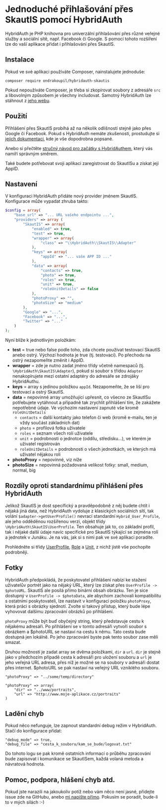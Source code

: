 # Jednoduché přihlašování přes SkautIS pomocí HybridAuth

HybridAuth je PHP knihovna pro univerzální přihlašování přes různé veřejné služby
a sociální sítě, např. Facebook či Google. S pomocí tohoto rozšíření lze do vaší aplikace
přidat i přihlašování přes SkautIS.

## Instalace

Pokud ve své aplikaci používáte Composer, nainstalujete jednoduše:

`composer require ondrakoupil/hybridauth-skautis`

Pokud nepoužíváte Composer, je třeba si zkopírovat soubory z adresáře `src` a libovolným 
způsobem je všechny includovat. Samotný HybridAuth lze stáhnout z [jeho webu][ha].

## Použití

Přihlášení přes SkautIS probíhá až na několik odlišností stejně jako přes Google či Facebook.
Pokud s HybridAuth nemáte zkušenosti, prostudujte si [jejich dokumentaci][ha-ug], kde je
vše dopodrobna popsané.

Anebo si přečtěte [stručný návod pro začátky s HybridAuthem][article-ha], který vás namíří správným směrem.

Také budete potřebovat svoji aplikaci zaregistrovat do SkautISu a získat její AppID.

## Nastavení

V konfiguraci HybridAuth přidáte nový provider jménem SkautIS. Konfigurace může vypadat zhruba takto:

```php
$config = array(
	"base_url" => "... URL vašeho endpointu ...",
	"providers" => array (
		"SkautIS" => array(
			"enabled" => true,
			"test" => true,
			"wrapper" => array(
				"class" => "\\HybridAuth\\SkautIS\\Adapter"
			),
			"keys" => array(
				"appId" => "... vaše APP ID ..."
			),
			"data" => array(
				"contacts" => true,
				"photo" => true,
				"roles" => true,
				"unit" => true,
				"roleUnitDetails" => false
			),			
			"photoProxy" => "",
			"photoSize" => "medium"
		),
		"Google" => "...",
		"Facebook" => "...",
		"Twitter" => "..."
	)
);
```

Nyní blíže k jednotlivým položkám:

- **test** = true nebo false podle toho, zda chcete používat testovací SkautIS anebo ostrý.
Výchozí hodnota je true (tj. testovací). Po přechodu na ostrý nezapomeňte změnit i AppID.
- **wrapper** = zde je nutno zadat jméno třídy včetně namespaců (tj. `\HybridAuth\SkautIS\Adapter`),
pokud si soubor s třídou `Adapter` nenakopírujete mezi ostatní adaptéry do adresáře se zdrojáky
HybridAuthu.
- **keys** = array s jedinou položkou `appId`. Nezapomeňte, že se liší pro testovací a ostrý SkautIS.
- **data** = nepovinné array umožňující upřesnit, co všecno ze SkautISu potřebujete vytáhnout a případně tak
zrychlit přihlášení tím, že zakážete nepotřebné údaje. Ve výchozím nastavení zapnuté vše kromě `roleUnitDetails`
  - `contacts` = další kontakty jako telefon či web (kromě e-mailu, ten je vždy součást základních dat)
  - `photo` = profilová fotka uživatele
  - `roles` = seznam všech rolí uživatele
  - `unit` = podrobnosti o jednotce (oddílu, středisku...), ve kterém je uživatel registrován
  - `roleUnitDetails` = podrobnosti o všech jednotkách, ve kterých má uživatel nějakou roli
- **photoProxy** = nepovinné, viz níže
- **photoSize** = nepovinná požadovaná velikost fotky: small, medium, normal, big

## Rozdíly oproti standardnímu přihlášení přes HybridAuth 

Jelikož SkautIS je dost specifický a pravděpodobně z něj budete chtít i nějaká jiná data, než HybridAuth vydoluje 
z klasických sociálních sítí, tak volání `$adapter->getUserProfile()` nevrací standardní `Hybrid_User_Profile`, ale jeho 
odděděnou rozšířenou verzi, objekt třídy `\HybridAuth\SkautIS\UserProfile`. Ten obsahuje jak to, co základní profil,
tak i nějaké další údaje navíc specifické pro SkautIS týkající se zejména rolí a jednotek v Junáku. Je na vás,
jak si s nimi pak ve své aplikaci poradíte.

Prohlédněte si třídy [UserProfile][profile-doc], [Role][role-doc] a [Unit][unit-doc], z nichž jistě vše
pochopíte podrobněji.

## Fotky

HybridAuth předpokládá, že poskytovatel přihlášení nabízí ke stažení uživatelův portrét jako na nějaký URL,
který lze získat přes `UserProfile -> $photoURL`. SkautIS ale posílá přímo binární obsah obrázku. 
Ten je sice dostupný v `UserProfile -> $photoData`, ale abychom zachovali kompatibilitu 
s ostatními poskytovateli, lze nastavit v konfiguraci položku `photoProxy`, která práci 
s obrázky sjednotí. Zvolte si takový přístup, který bude lépe vyhovovat dalšímu 
zpracování obrázků po přihlášení.

`photoProxy` může být buď obyčejný string, který představuje cestu k nějakému adresáři. Po přihlášení se v tomto adresáři
vytvoří soubor s obrázkem a $photoURL se nastaví na cestu k němu. Tato cesta bude dostupná jen lokálně.
Po jeho zpracování byste pak tento soubor zase měli smazat.

Druhou možností je zadat array se dvěma položkami, `dir` a `url`. `dir` je stejně jako v předchozím případě
cesta k adresáři pro uložení souboru a `url` je jeho veřejná URL adresa, přes níž je možné
se na soubory v adresáři dostat přes internet. $photoURL se pak nastaví na veřejný URL vzniklého souboru.

```
"photoProxy" => "../some/temp/directory"

"photoProxy" => array(
	"dir" => "../www/portraits",
	"url" => "http://www.moje-aplikace.cz/portraits"
)
```


## Ladění chyb

Pokud něco nefunguje, lze zapnout standardní debug režim v HybridAuth. Stačí do konfigurace
přidat:

```
"debug_mode" => true,
"debug_file" => "cesta_k_souboru/kam_se_bude/logovat.txt"
```

Do tohoto logu se pak kromě ostatních informací o průběhu zpracování 
bude zapisovat i komunikace se SkautISem, každá volaná metoda
a návratová hodnota.


## Pomoc, podpora, hlášení chyb atd.

Pokud jste narazili na jakoukoliv potíž nebo vám něco není jasné, 
přidejte issue zde na GitHubu, anebo [mi napište přímo][me].
Pokusím se poradit, bude-li to v mých silách :-)



[ha]: http://hybridauth.sourceforge.net/
[ha-ug]: http://hybridauth.sourceforge.net/userguide.html
[profile-doc]: ./src/UserProfile.php
[role-doc]: ./src/Role.php
[unit-doc]: ./src/Unit.php
[article-ha]: ./hybridauth.readme.md
[me]: https://github.com/ondrakoupil/


